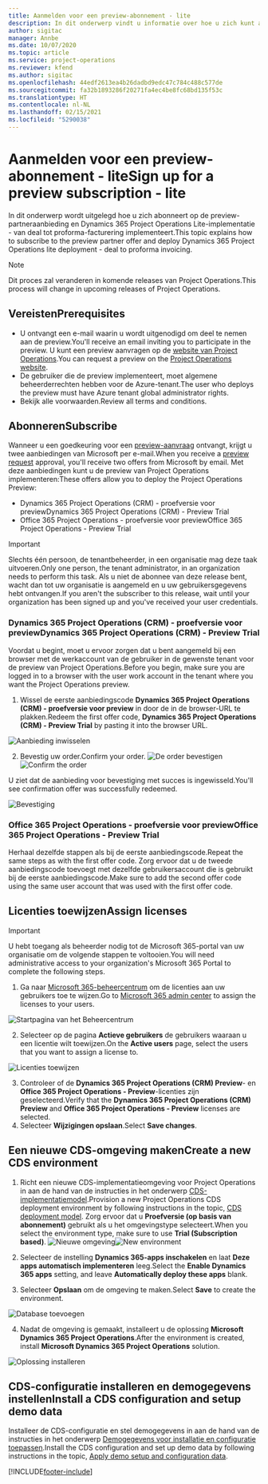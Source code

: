 ```yaml
---
title: Aanmelden voor een preview-abonnement - lite
description: In dit onderwerp vindt u informatie over hoe u zich kunt abonneren op Project Operations Lite en hoe u dit kunt implementeren, van deal tot pro-formafacturering.
author: sigitac
manager: Annbe
ms.date: 10/07/2020
ms.topic: article
ms.service: project-operations
ms.reviewer: kfend
ms.author: sigitac
ms.openlocfilehash: 44edf2613ea4b26dadbd9edc47c784c488c577de
ms.sourcegitcommit: fa32b1893286f20271fa4ec4be8fc68bd135f53c
ms.translationtype: HT
ms.contentlocale: nl-NL
ms.lasthandoff: 02/15/2021
ms.locfileid: "5290038"
---
```

# <a name="sign-up-for-a-preview-subscription---lite"></a><span data-ttu-id="5e702-103">Aanmelden voor een preview-abonnement - lite</span><span class="sxs-lookup"><span data-stu-id="5e702-103">Sign up for a preview subscription - lite</span></span> 

<span data-ttu-id="5e702-104">In dit onderwerp wordt uitgelegd hoe u zich abonneert op de preview-partneraanbieding en Dynamics 365 Project Operations Lite-implementatie - van deal tot proforma-facturering implementeert.</span><span class="sxs-lookup"><span data-stu-id="5e702-104">This topic explains how to subscribe to the preview partner offer and deploy Dynamics 365 Project Operations lite deployment - deal to proforma invoicing.</span></span>

> [!NOTE]
> <span data-ttu-id="5e702-105">Dit proces zal veranderen in komende releases van Project Operations.</span><span class="sxs-lookup"><span data-stu-id="5e702-105">This process will change in upcoming releases of Project Operations.</span></span>

## <a name="prerequisites"></a><span data-ttu-id="5e702-106">Vereisten</span><span class="sxs-lookup"><span data-stu-id="5e702-106">Prerequisites</span></span>

- <span data-ttu-id="5e702-107">U ontvangt een e-mail waarin u wordt uitgenodigd om deel te nemen aan de preview.</span><span class="sxs-lookup"><span data-stu-id="5e702-107">You'll receive an email inviting you to participate in the preview.</span></span> <span data-ttu-id="5e702-108">U kunt een preview aanvragen op de [website van Project Operations](https://dynamics.microsoft.com/en-us/project-operations/overview/).</span><span class="sxs-lookup"><span data-stu-id="5e702-108">You can request a preview on the [Project Operations website](https://dynamics.microsoft.com/en-us/project-operations/overview/).</span></span>
- <span data-ttu-id="5e702-109">De gebruiker die de preview implementeert, moet algemene beheerderrechten hebben voor de Azure-tenant.</span><span class="sxs-lookup"><span data-stu-id="5e702-109">The user who deploys the preview must have Azure tenant global administrator rights.</span></span>
- <span data-ttu-id="5e702-110">Bekijk alle voorwaarden.</span><span class="sxs-lookup"><span data-stu-id="5e702-110">Review all terms and conditions.</span></span>

## <a name="subscribe"></a><span data-ttu-id="5e702-111">Abonneren</span><span class="sxs-lookup"><span data-stu-id="5e702-111">Subscribe</span></span>

<span data-ttu-id="5e702-112">Wanneer u een goedkeuring voor een [preview-aanvraag](https://forms.office.com/FormsPro/Pages/ResponsePage.aspx?id=v4j5cvGGr0GRqy180BHbR56j8lZs0FdAvwT75_WNFyxUMkRDV1NYQU5TNjE2VjhKOVBUNVg2R0s1NC4u) ontvangt, krijgt u twee aanbiedingen van Microsoft per e-mail.</span><span class="sxs-lookup"><span data-stu-id="5e702-112">When you receive a [preview request](https://forms.office.com/FormsPro/Pages/ResponsePage.aspx?id=v4j5cvGGr0GRqy180BHbR56j8lZs0FdAvwT75_WNFyxUMkRDV1NYQU5TNjE2VjhKOVBUNVg2R0s1NC4u) approval, you'll receive two offers from Microsoft by email.</span></span> <span data-ttu-id="5e702-113">Met deze aanbiedingen kunt u de preview van Project Operations implementeren:</span><span class="sxs-lookup"><span data-stu-id="5e702-113">These offers allow you to deploy the Project Operations Preview:</span></span>

- <span data-ttu-id="5e702-114">Dynamics 365 Project Operations (CRM) - proefversie voor preview</span><span class="sxs-lookup"><span data-stu-id="5e702-114">Dynamics 365 Project Operations (CRM) - Preview Trial</span></span>
- <span data-ttu-id="5e702-115">Office 365 Project Operations - proefversie voor preview</span><span class="sxs-lookup"><span data-stu-id="5e702-115">Office 365 Project Operations - Preview Trial</span></span>

> [!IMPORTANT]
> <span data-ttu-id="5e702-116">Slechts één persoon, de tenantbeheerder, in een organisatie mag deze taak uitvoeren.</span><span class="sxs-lookup"><span data-stu-id="5e702-116">Only one person, the tenant administrator, in an organization needs to perform this task.</span></span> <span data-ttu-id="5e702-117">Als u niet de abonnee van deze release bent, wacht dan tot uw organisatie is aangemeld en u uw gebruikersgegevens hebt ontvangen.</span><span class="sxs-lookup"><span data-stu-id="5e702-117">If you aren't the subscriber to this release, wait until your organization has been signed up and you've received your user credentials.</span></span>

### <a name="dynamics-365-project-operations-crm---preview-trial"></a><span data-ttu-id="5e702-118">Dynamics 365 Project Operations (CRM) - proefversie voor preview</span><span class="sxs-lookup"><span data-stu-id="5e702-118">Dynamics 365 Project Operations (CRM) - Preview Trial</span></span> 

<span data-ttu-id="5e702-119">Voordat u begint, moet u ervoor zorgen dat u bent aangemeld bij een browser met de werkaccount van de gebruiker in de gewenste tenant voor de preview van Project Operations.</span><span class="sxs-lookup"><span data-stu-id="5e702-119">Before you begin, make sure you are logged in to a browser with the user work account in the tenant where you want the Project Operations preview.</span></span>

1. <span data-ttu-id="5e702-120">Wissel de eerste aanbiedingscode **Dynamics 365 Project Operations (CRM) - proefversie voor preview** in door de in de browser-URL te plakken.</span><span class="sxs-lookup"><span data-stu-id="5e702-120">Redeem the first offer code, **Dynamics 365 Project Operations (CRM) - Preview Trial** by pasting it into the browser URL.</span></span>

![Aanbieding inwisselen](./media/16RedeemFirstOfferNew.png)

2. <span data-ttu-id="5e702-122">Bevestig uw order.</span><span class="sxs-lookup"><span data-stu-id="5e702-122">Confirm your order.</span></span>
<span data-ttu-id="5e702-123">![De order bevestigen](./media/17ConfirmOrderNew.png)</span><span class="sxs-lookup"><span data-stu-id="5e702-123">![Confirm the order](./media/17ConfirmOrderNew.png)</span></span>

<span data-ttu-id="5e702-124">U ziet dat de aanbieding voor bevestiging met succes is ingewisseld.</span><span class="sxs-lookup"><span data-stu-id="5e702-124">You'll see confirmation offer was successfully redeemed.</span></span>

![Bevestiging](./media/18OrderConfirmationNew.png)

### <a name="office-365-project-operations---preview-trial"></a><span data-ttu-id="5e702-126">Office 365 Project Operations - proefversie voor preview</span><span class="sxs-lookup"><span data-stu-id="5e702-126">Office 365 Project Operations - Preview Trial</span></span>

<span data-ttu-id="5e702-127">Herhaal dezelfde stappen als bij de eerste aanbiedingscode.</span><span class="sxs-lookup"><span data-stu-id="5e702-127">Repeat the same steps as with the first offer code.</span></span> <span data-ttu-id="5e702-128">Zorg ervoor dat u de tweede aanbiedingscode toevoegt met dezelfde gebruikersaccount die is gebruikt bij de eerste aanbiedingscode.</span><span class="sxs-lookup"><span data-stu-id="5e702-128">Make sure to add the second offer code using the same user account that was used with the first offer code.</span></span>

## <a name="assign-licenses"></a><span data-ttu-id="5e702-129">Licenties toewijzen</span><span class="sxs-lookup"><span data-stu-id="5e702-129">Assign licenses</span></span>

> [!IMPORTANT]
> <span data-ttu-id="5e702-130">U hebt toegang als beheerder nodig tot de Microsoft 365-portal van uw organisatie om de volgende stappen te voltooien.</span><span class="sxs-lookup"><span data-stu-id="5e702-130">You will need administrative access to your organization's Microsoft 365 Portal to complete the following steps.</span></span>


1. <span data-ttu-id="5e702-131">Ga naar [Microsoft 365-beheercentrum](https://portal.office.com/) om de licenties aan uw gebruikers toe te wijzen.</span><span class="sxs-lookup"><span data-stu-id="5e702-131">Go to [Microsoft 365 admin center](https://portal.office.com/) to assign the licenses to your users.</span></span>

![Startpagina van het Beheercentrum](./media/14AdminPortal.png)

2. <span data-ttu-id="5e702-133">Selecteer op de pagina **Actieve gebruikers** de gebruikers waaraan u een licentie wilt toewijzen.</span><span class="sxs-lookup"><span data-stu-id="5e702-133">On the **Active users** page, select the users that you want to assign a license to.</span></span>

![Licenties toewijzen](./media/15AssignLicenses.png)

3. <span data-ttu-id="5e702-135">Controleer of de **Dynamics 365 Project Operations (CRM) Preview**- en **Office 365 Project Operations - Preview**-licenties zijn geselecteerd.</span><span class="sxs-lookup"><span data-stu-id="5e702-135">Verify that the **Dynamics 365 Project Operations (CRM) Preview** and **Office 365 Project Operations - Preview** licenses are selected.</span></span> 
4. <span data-ttu-id="5e702-136">Selecteer **Wijzigingen opslaan**.</span><span class="sxs-lookup"><span data-stu-id="5e702-136">Select **Save changes**.</span></span>

## <a name="create-a-new-cds-environment"></a><span data-ttu-id="5e702-137">Een nieuwe CDS-omgeving maken</span><span class="sxs-lookup"><span data-stu-id="5e702-137">Create a new CDS environment</span></span>

1. <span data-ttu-id="5e702-138">Richt een nieuwe CDS-implementatieomgeving voor Project Operations in aan de hand van de instructies in het onderwerp [CDS-implementatiemodel](lite-deployment.md).</span><span class="sxs-lookup"><span data-stu-id="5e702-138">Provision a new Project Operations CDS deployment environment by following instructions in the topic, [CDS deployment model](lite-deployment.md).</span></span> <span data-ttu-id="5e702-139">Zorg ervoor dat u **Proefversie (op basis van abonnement)** gebruikt als u het omgevingstype selecteert.</span><span class="sxs-lookup"><span data-stu-id="5e702-139">When you select the environment type, make sure to use **Trial (Subscription based)**.</span></span>
<span data-ttu-id="5e702-140">![Nieuwe omgeving](./media/19CreateEnvironment.png)</span><span class="sxs-lookup"><span data-stu-id="5e702-140">![New environment](./media/19CreateEnvironment.png)</span></span>

2. <span data-ttu-id="5e702-141">Selecteer de instelling **Dynamics 365-apps inschakelen** en laat **Deze apps automatisch implementeren** leeg.</span><span class="sxs-lookup"><span data-stu-id="5e702-141">Select the **Enable Dynamics 365 apps** setting, and leave **Automatically deploy these apps** blank.</span></span>  
3. <span data-ttu-id="5e702-142">Selecteer **Opslaan** om de omgeving te maken.</span><span class="sxs-lookup"><span data-stu-id="5e702-142">Select **Save** to create the environment.</span></span>

![Database toevoegen](./media/20CreateEnvironment1.png)

4. <span data-ttu-id="5e702-144">Nadat de omgeving is gemaakt, installeert u de oplossing **Microsoft Dynamics 365 Project Operations**.</span><span class="sxs-lookup"><span data-stu-id="5e702-144">After the environment is created, install **Microsoft Dynamics 365 Project Operations** solution.</span></span> 

![Oplossing installeren](./media/21InstallSolution.png)

## <a name="install-a-cds-configuration-and-setup-demo-data"></a><span data-ttu-id="5e702-146">CDS-configuratie installeren en demogegevens instellen</span><span class="sxs-lookup"><span data-stu-id="5e702-146">Install a CDS configuration and setup demo data</span></span>

<span data-ttu-id="5e702-147">Installeer de CDS-configuratie en stel demogegevens in aan de hand van de instructies in het onderwerp [Demogegevens voor installatie en configuratie toepassen](lite-apply-demo-setup-config-data.md).</span><span class="sxs-lookup"><span data-stu-id="5e702-147">Install the CDS configuration and set up demo data by following instructions in the topic, [Apply demo setup and configuration data](lite-apply-demo-setup-config-data.md).</span></span>


[!INCLUDE[footer-include](../includes/footer-banner.md)]